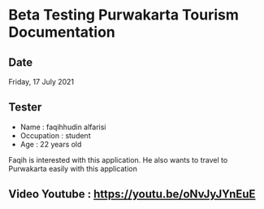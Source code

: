
# Beta Testing Purwakarta Tourism Documentation

## Date
Friday, 17 July 2021

## Tester
- Name : faqihhudin alfarisi
- Occupation : student
- Age : 22 years old

Faqih is interested with this application. He also wants to travel to Purwakarta easily with this application
## Video Youtube : https://youtu.be/oNvJyJYnEuE
